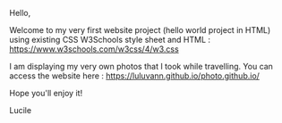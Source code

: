 Hello,

Welcome to my very first website project (hello world project in HTML) using existing CSS W3Schools style sheet and HTML : https://www.w3schools.com/w3css/4/w3.css

I am displaying my very own photos that I took while travelling.
You can access the website here : https://luluvann.github.io/photo.github.io/

Hope you'll enjoy it!

Lucile
